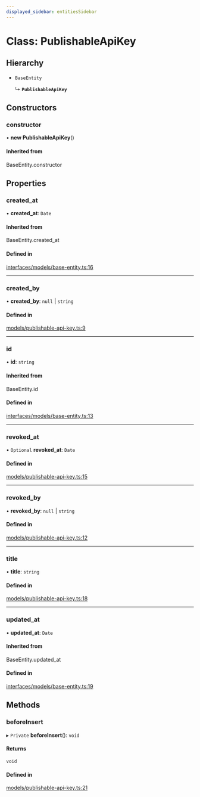 ```yaml
---
displayed_sidebar: entitiesSidebar
---
```


# Class: PublishableApiKey

## Hierarchy

- `BaseEntity`

  ↳ **`PublishableApiKey`**

## Constructors

### constructor

• **new PublishableApiKey**()

#### Inherited from

BaseEntity.constructor

## Properties

### created\_at

• **created\_at**: `Date`

#### Inherited from

BaseEntity.created\_at

#### Defined in

[interfaces/models/base-entity.ts:16](https://github.com/medusajs/medusa/blob/418ff2a33/packages/medusa/src/interfaces/models/base-entity.ts#L16)

___

### created\_by

• **created\_by**: ``null`` \| `string`

#### Defined in

[models/publishable-api-key.ts:9](https://github.com/medusajs/medusa/blob/418ff2a33/packages/medusa/src/models/publishable-api-key.ts#L9)

___

### id

• **id**: `string`

#### Inherited from

BaseEntity.id

#### Defined in

[interfaces/models/base-entity.ts:13](https://github.com/medusajs/medusa/blob/418ff2a33/packages/medusa/src/interfaces/models/base-entity.ts#L13)

___

### revoked\_at

• `Optional` **revoked\_at**: `Date`

#### Defined in

[models/publishable-api-key.ts:15](https://github.com/medusajs/medusa/blob/418ff2a33/packages/medusa/src/models/publishable-api-key.ts#L15)

___

### revoked\_by

• **revoked\_by**: ``null`` \| `string`

#### Defined in

[models/publishable-api-key.ts:12](https://github.com/medusajs/medusa/blob/418ff2a33/packages/medusa/src/models/publishable-api-key.ts#L12)

___

### title

• **title**: `string`

#### Defined in

[models/publishable-api-key.ts:18](https://github.com/medusajs/medusa/blob/418ff2a33/packages/medusa/src/models/publishable-api-key.ts#L18)

___

### updated\_at

• **updated\_at**: `Date`

#### Inherited from

BaseEntity.updated\_at

#### Defined in

[interfaces/models/base-entity.ts:19](https://github.com/medusajs/medusa/blob/418ff2a33/packages/medusa/src/interfaces/models/base-entity.ts#L19)

## Methods

### beforeInsert

▸ `Private` **beforeInsert**(): `void`

#### Returns

`void`

#### Defined in

[models/publishable-api-key.ts:21](https://github.com/medusajs/medusa/blob/418ff2a33/packages/medusa/src/models/publishable-api-key.ts#L21)
